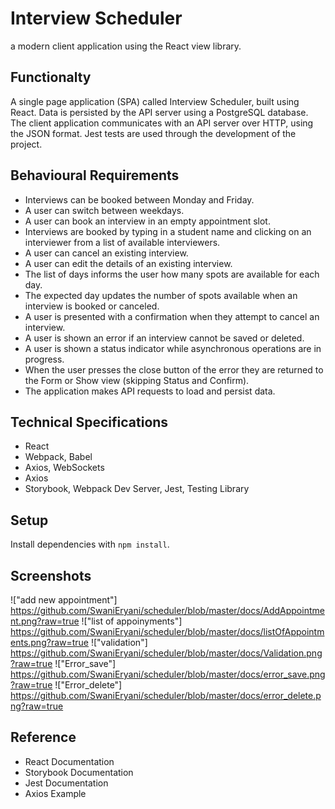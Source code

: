 # Interview Scheduler
  a modern client application using the React view library.

## Functionalty
A single page application (SPA) called Interview Scheduler, built using React.
Data is persisted by the API server using a PostgreSQL database.
The client application communicates with an API server over HTTP, using the JSON format.
Jest tests are used through the development of the project.

## Behavioural Requirements
- Interviews can be booked between Monday and Friday.
- A user can switch between weekdays.
- A user can book an interview in an empty appointment slot.
- Interviews are booked by typing in a student name and clicking on an interviewer from a list of available interviewers.
- A user can cancel an existing interview.
- A user can edit the details of an existing interview.
- The list of days informs the user how many spots are available for each day.
- The expected day updates the number of spots available when an interview is booked or canceled.
- A user is presented with a confirmation when they attempt to cancel an interview.
- A user is shown an error if an interview cannot be saved or deleted.
- A user is shown a status indicator while asynchronous operations are in progress.
- When the user presses the close button of the error they are returned to the Form or Show view (skipping Status and Confirm).
- The application makes API requests to load and persist data.

## Technical Specifications
- React
- Webpack, Babel
- Axios, WebSockets
- Axios
- Storybook, Webpack Dev Server, Jest, Testing Library

## Setup

Install dependencies with `npm install`.

## Screenshots
!["add new appointment"] https://github.com/SwaniEryani/scheduler/blob/master/docs/AddAppointment.png?raw=true
!["list of appoinyments"] https://github.com/SwaniEryani/scheduler/blob/master/docs/listOfAppointments.png?raw=true
!["validation"] https://github.com/SwaniEryani/scheduler/blob/master/docs/Validation.png?raw=true
!["Error_save"] https://github.com/SwaniEryani/scheduler/blob/master/docs/error_save.png?raw=true
!["Error_delete"] https://github.com/SwaniEryani/scheduler/blob/master/docs/error_delete.png?raw=true
## Reference
- React Documentation
- Storybook Documentation
- Jest Documentation
- Axios Example
